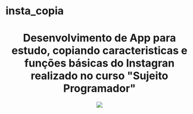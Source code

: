 # insta_copia
<div align="center">
<h1 align="center">Desenvolvimento de App para estudo, copiando caracteristicas e funções básicas do Instagran realizado no curso "Sujeito Programador"</h1>
</div>
<div align="center">
  <img src="![Screenshot_1645667992](https://user-images.githubusercontent.com/87791471/155627003-bbc2aaf4-c33d-4c0a-9dbb-92456a01b23b.png)
" height ="" width="">
</div>
